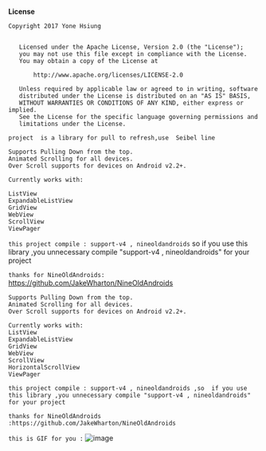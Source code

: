 **License**

    Copyright 2017 Yone Hsiung
    
   
       Licensed under the Apache License, Version 2.0 (the "License");
       you may not use this file except in compliance with the License.
       You may obtain a copy of the License at
    
           http://www.apache.org/licenses/LICENSE-2.0
    
       Unless required by applicable law or agreed to in writing, software
       distributed under the License is distributed on an "AS IS" BASIS,
       WITHOUT WARRANTIES OR CONDITIONS OF ANY KIND, either express or implied.
       See the License for the specific language governing permissions and
       limitations under the License.
`project  is a library for pull to refresh,use  Seibel line`

    Supports Pulling Down from the top.
    Animated Scrolling for all devices.
    Over Scroll supports for devices on Android v2.2+.

    
`Currently works with:`
    
    ListView
    ExpandableListView
    GridView
    WebView
    ScrollView
    ViewPager

`this project compile : support-v4 , nineoldandroids`
so  if you use this library ,you unnecessary compile "support-v4 , nineoldandroids" 
for your project

`thanks for NineOldAndroids:` https://github.com/JakeWharton/NineOldAndroids


	Supports Pulling Down from the top.
	Animated Scrolling for all devices.
	Over Scroll supports for devices on Android v2.2+.

	Currently works with:
	ListView
	ExpandableListView
	GridView
	WebView
	ScrollView
	HorizontalScrollView
	ViewPager

	this project compile : support-v4 , nineoldandroids ,so  if you use this library ,you unnecessary compile "support-v4 , nineoldandroids" for your project

	thanks for NineOldAndroids :https://github.com/JakeWharton/NineOldAndroids


`this is GIF for you :`
  ![image](https://github.com/YourAcountName/ProjectName/blob/master/anim.gif )





